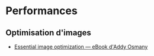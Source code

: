 # Performances

## Optimisation d'images
* [Essential image optimization — eBook d'Addy Osmany](https://images.guide/)